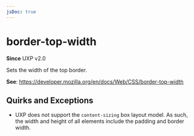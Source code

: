 ```yaml
---
jsDoc: true
---
```

# border-top-width

**Since** UXP v2.0

Sets the width of the top border.

**See**: https://developer.mozilla.org/en/docs/Web/CSS/border-top-width

## Quirks and Exceptions

* UXP does not support the `content-sizing` box layout model. As such, the width and height of all elements include the padding and border width.